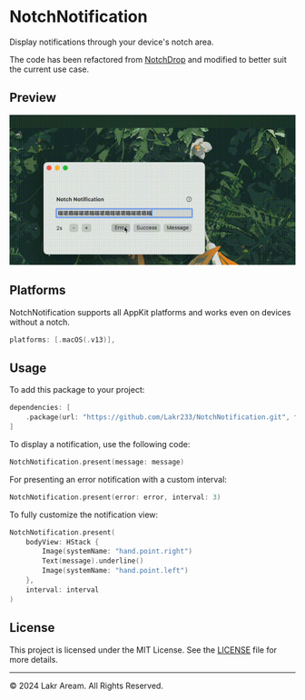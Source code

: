 # NotchNotification

Display notifications through your device's notch area.

The code has been refactored from [NotchDrop](https://github.com/Lakr233/NotchDrop) and modified to better suit the current use case.

## Preview

![Preview GIF](./Example/demo.gif)

## Platforms

NotchNotification supports all AppKit platforms and works even on devices without a notch.

```swift
platforms: [.macOS(.v13)],
```

## Usage

To add this package to your project:

```swift
dependencies: [
    .package(url: "https://github.com/Lakr233/NotchNotification.git", from: "1.0.0"),
]
```

To display a notification, use the following code:

```swift
NotchNotification.present(message: message)
```

For presenting an error notification with a custom interval:

```swift
NotchNotification.present(error: error, interval: 3)
```

To fully customize the notification view:

```swift
NotchNotification.present(
    bodyView: HStack {
        Image(systemName: "hand.point.right")
        Text(message).underline()
        Image(systemName: "hand.point.left")
    },
    interval: interval
)
```

## License

This project is licensed under the MIT License. See the [LICENSE](LICENSE) file for more details.

---

© 2024 Lakr Aream. All Rights Reserved.
